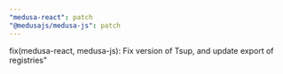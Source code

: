 ```yaml
---
"medusa-react": patch
"@medusajs/medusa-js": patch
---
```


fix(medusa-react, medusa-js): Fix version of Tsup, and update export of registries"
